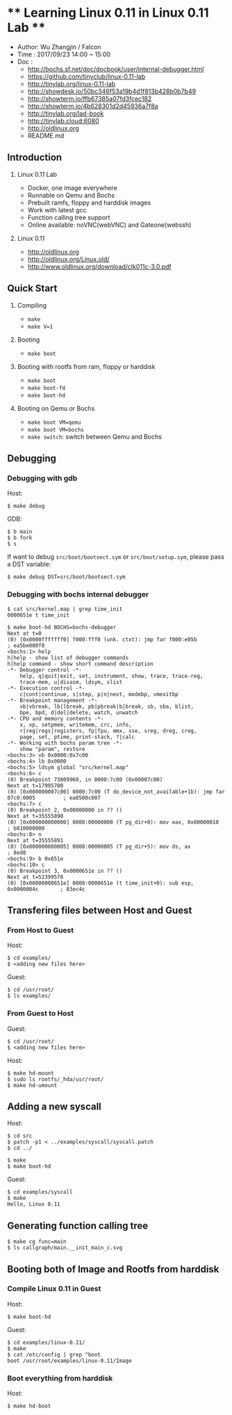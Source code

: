 
# ** Learning Linux 0.11 in Linux 0.11 Lab **

- Author: Wu Zhangjin / Falcon
- Time  : 2017/09/23 14:00 ~ 15:00
- Doc   :
    + <http://bochs.sf.net/doc/docbook/user/internal-debugger.html>
    + <https://github.com/tinyclub/linux-0.11-lab>
    + <http://tinylab.org/linux-0.11-lab>
    + <http://showdesk.io/50bc346f53a19b4d1f813b428b0b7b49>
    + <http://showterm.io/ffb67385a07fd3fcec182>
    + <http://showterm.io/4b628301d2d45936a7f8a>
    + <http://tinylab.org/lad-book>
    + <http://tinylab.cloud:6080>
    + <http://oldlinux.org>
    + README.md

## Introduction

1. Linux 0.11 Lab
    - Docker, one image everywhere
    - Runnable on Qemu and Bochs
    - Prebuilt ramfs, floppy and harddisk images
    - Work with latest gcc
    - Function calling tree support
    - Online available: noVNC(webVNC) and Gateone(webssh)

2. Linux 0.11
    - <http://oldlinux.org>
    - <http://oldlinux.org/Linux.old/>
    - <http://www.oldlinux.org/download/clk011c-3.0.pdf>

## Quick Start

1. Compiling
    - `make`
    - `make V=1`

2. Booting
    - `make boot`

3. Booting with rootfs from ram, floppy or harddisk
    - `make boot`
    - `make boot-fd`
    - `make boot-hd`

4. Booting on Qemu or Bochs
    - `make boot VM=qemu`
    - `make boot VM=bochs`
    - `make switch`: switch between Qemu and Bochs

## Debugging

### Debugging with gdb

Host:

    $ make debug

GDB:

    $ b main
    $ b fork
    $ s


If want to debug `src/boot/bootsect.sym` or `src/boot/setup.sym`, please pass a
DST variable:

    $ make debug DST=src/boot/bootsect.sym

### Debugging with bochs internal debugger

    $ cat src/kernel.map | grep time_init
    0000651e t time_init

    $ make boot-hd BOCHS=bochs-debugger
    Next at t=0
    (0) [0x0000fffffff0] f000:fff0 (unk. ctxt): jmp far f000:e05b         ; ea5be000f0
    <bochs:1> help
    h|help - show list of debugger commands
    h|help command - show short command description
    -*- Debugger control -*-
        help, q|quit|exit, set, instrument, show, trace, trace-reg,
        trace-mem, u|disasm, ldsym, slist
    -*- Execution control -*-
        c|cont|continue, s|step, p|n|next, modebp, vmexitbp
    -*- Breakpoint management -*-
        vb|vbreak, lb|lbreak, pb|pbreak|b|break, sb, sba, blist,
        bpe, bpd, d|del|delete, watch, unwatch
    -*- CPU and memory contents -*-
        x, xp, setpmem, writemem, crc, info,
        r|reg|regs|registers, fp|fpu, mmx, sse, sreg, dreg, creg,
        page, set, ptime, print-stack, ?|calc
    -*- Working with bochs param tree -*-
        show "param", restore
    <bochs:3> vb 0x0000:0x7c00
    <bochs:4> lb 0x0000
    <bochs:5> ldsym global "src/kernel.map"
    <bochs:6> c
    (0) Breakpoint 73809960, in 0000:7c00 (0x00007c00)
    Next at t=17995700
    (0) [0x000000007c00] 0000:7c00 (T do_device_not_available+1b): jmp far 07c0:0005         ; ea0500c007
    <bochs:7> c
    (0) Breakpoint 2, 0x00000000 in ?? ()
    Next at t=35555890
    (0) [0x000000000000] 0008:00000000 (T pg_dir+0): mov eax, 0x00000010       ; b810000000
    <bochs:8> n
    Next at t=35555891
    (0) [0x000000000005] 0008:00000005 (T pg_dir+5): mov ds, ax                ; 8ed8
    <bochs:9> b 0x651e
    <bochs:10> c
    (0) Breakpoint 3, 0x0000651e in ?? ()
    Next at t=52399578
    (0) [0x00000000651e] 0008:0000651e (t time_init+0): sub esp, 0x0000004c       ; 83ec4c

## Transfering files between Host and Guest

### From Host to Guest

Host:

    $ cd examples/
    $ <adding new files here>

Guest:

    $ cd /usr/root/
    $ ls examples/

### From Guest to Host

Guest:

    $ cd /usr/root/
    $ <adding new files here>

Host:

    $ make hd-mount
    $ sudo ls rootfs/_hda/usr/root/
    $ make hd-umount

## Adding a new syscall

Host:

    $ cd src
    $ patch -p1 < ../examples/syscall/syscall.patch
    $ cd ../

    $ make
    $ make boot-hd

Guest:

    $ cd examples/syscall
    $ make
    Hello, Linux 0.11

## Generating function calling tree

    $ make cg func=main
    $ ls callgraph/main.__init_main_c.svg

## Booting both of Image and Rootfs from harddisk

### Compile Linux 0.11 in Guest

Host:

    $ make boot-hd

Guest:

    $ cd examples/linux-0.11/
    $ make
    $ cat /etc/config | grep ^boot
    boot /usr/root/examples/linux-0.11/Image

### Boot everything from harddisk

Host:

    $ make hd-boot

